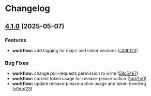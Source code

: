# Changelog

## [4.1.0](https://github.com/navigaite/nvgt-trunk-plugin/compare/v4.0.0...v4.1.0) (2025-05-07)


### Features

* **workflow:** add tagging for major and minor versions ([c0dbf23](https://github.com/navigaite/nvgt-trunk-plugin/commit/c0dbf230527c69719e1551a9f8d7138104246861))


### Bug Fixes

* **workflow:** change pull-requests permission to write ([59c5467](https://github.com/navigaite/nvgt-trunk-plugin/commit/59c546761f8a29e71eb3cd86c0dfd629dead93cf))
* **workflow:** correct token usage for release-please-action ([1ad7fb0](https://github.com/navigaite/nvgt-trunk-plugin/commit/1ad7fb0e6a638c62865477ba472ba1b5f3d2e0af))
* **workflow:** update release-please-action usage and token handling ([c0dbf23](https://github.com/navigaite/nvgt-trunk-plugin/commit/c0dbf230527c69719e1551a9f8d7138104246861))
